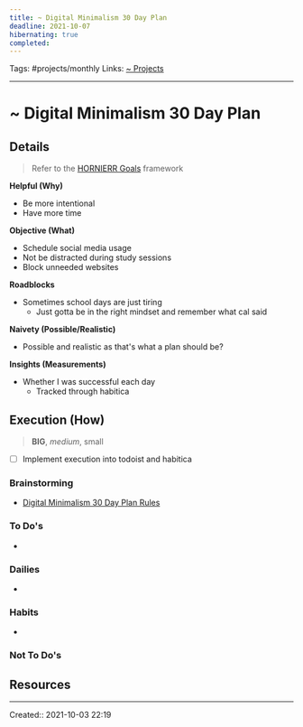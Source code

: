 ```yaml
---
title: ~ Digital Minimalism 30 Day Plan
deadline: 2021-10-07
hibernating: true
completed:
---
```

Tags: #projects/monthly
Links: [~ Projects](out/~-projects.md)
___
# ~ Digital Minimalism 30 Day Plan
## Details
> Refer to the [HORNIERR Goals](out/hornierr-goals.md) framework

**Helpful (Why)**
- Be more intentional
- Have more time

**Objective (What)**
- Schedule social media usage
- Not be distracted during study sessions
- Block unneeded websites

**Roadblocks**
- Sometimes school days are just tiring
	- Just gotta be in the right mindset and remember what cal said

**Naivety (Possible/Realistic)**
- Possible and realistic as that's what a plan should be?

**Insights (Measurements)**
- Whether I was successful each day
	- Tracked through habitica
## Execution (How)
> **BIG**, *medium*, small
- [ ] Implement execution into todoist and habitica
### Brainstorming
- [Digital Minimalism 30 Day Plan Rules](out/digital-minimalism-30-day-plan-rules.md)
### To Do's
- 
### Dailies
- 
### Habits
- 
### Not To Do's
## Resources

___
Created:: 2021-10-03 22:19
